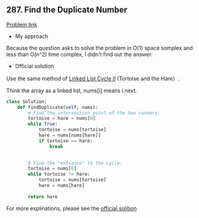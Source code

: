 ## 287. Find the Duplicate Number

[Problem link](https://leetcode.com/problems/find-the-duplicate-number/)

- My approach

Because the question asks to solve the problem in O(1) space somplex and less than O(n^2) time complex, I didn't find out the answer.

- Official solution

Use the same method of [Linked List Cycle II](https://leetcode.com/problems/linked-list-cycle-ii/) (Tortoise and the Hare）.

Think the array as a linked list, nums[i] means i.next.

```python
class Solution:
    def findDuplicate(self, nums):
        # Find the intersection point of the two runners.
        tortoise = hare = nums[0]
        while True:
            tortoise = nums[tortoise]
            hare = nums[nums[hare]]
            if tortoise == hare:
                break

        
        # Find the "entrance" to the cycle.
        tortoise = nums[0]
        while tortoise != hare:
            tortoise = nums[tortoise]
            hare = nums[hare]
        
        return hare
```

For more explinations, please see the [official solition](https://leetcode.com/problems/find-the-duplicate-number/solution/)
